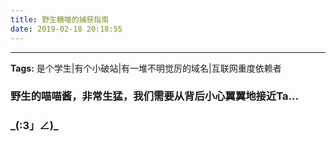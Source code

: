 ```yaml
---
title: 野生糖喵的捕获指南
date: 2019-02-18 20:18:55
---
```

***
<!-- 以下为样例内容，可以随意修改 -->
**Tags:** 是个学生|有个小破站|有一堆不明觉厉的域名|互联网重度依赖者
### 野生的喵喵酱，非常生猛，我们需要从背后小心翼翼地接近Ta…
### \_(:3」∠)\_
